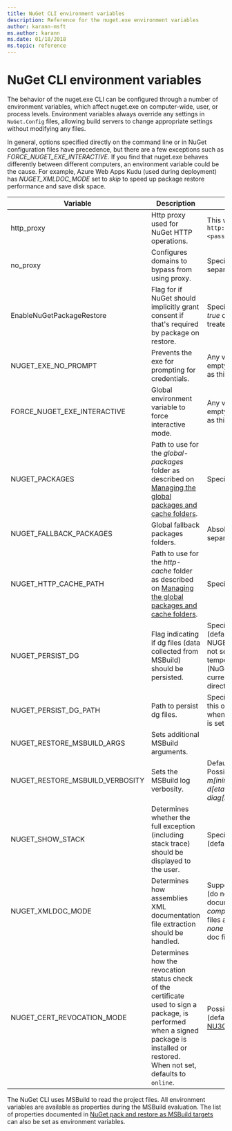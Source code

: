 ```yaml
---
title: NuGet CLI environment variables
description: Reference for the nuget.exe environment variables
author: karann-msft
ms.author: karann
ms.date: 01/18/2018
ms.topic: reference
---
```


# NuGet CLI environment variables

The behavior of the nuget.exe CLI can be configured through a number of environment variables, which affect nuget.exe on computer-wide, user, or process levels. Environment variables always override any settings in `NuGet.Config` files, allowing build servers to change appropriate settings without modifying any files.

In general, options specified directly on the command line or in NuGet configuration files have precedence, but there are a few exceptions such as *FORCE_NUGET_EXE_INTERACTIVE*. If you find that nuget.exe behaves differently between different computers, an environment variable could be the cause. For example, Azure Web Apps Kudu (used during deployment) has *NUGET_XMLDOC_MODE* set to *skip* to speed up package restore performance and save disk space.

| Variable | Description | Remarks |
| --- | --- | --- |
| http_proxy | Http proxy used for NuGet HTTP operations. | This would be specified as `http://<username>:<password>@proxy.com`. |
| no_proxy | Configures domains to bypass from using proxy. | Specified as domains separated by comma (,). |
| EnableNuGetPackageRestore | Flag for if NuGet should implicitly grant consent if that's required by package on restore. | Specified flag is treated as *true* or *1*, any other value treated as flag not set. |
| NUGET_EXE_NO_PROMPT | Prevents the exe for prompting for credentials. | Any value except null or empty string will be treated as this flag set/true. |
| FORCE_NUGET_EXE_INTERACTIVE | Global environment variable to force interactive mode. | Any value except null or empty string will be treated as this flag set/true. |
| NUGET_PACKAGES | Path to use for the *global-packages* folder as described on [Managing the global packages and cache folders](../consume-packages/managing-the-global-packages-and-cache-folders.md). | Specified as absolute path. |
| NUGET_FALLBACK_PACKAGES | Global fallback packages folders. | Absolute folder paths separated by semicolon (;). |
| NUGET_HTTP_CACHE_PATH | Path to use for the *http-cache* folder as described on [Managing the global packages and cache folders](../consume-packages/managing-the-global-packages-and-cache-folders.md). | Specified as absolute path. |
| NUGET_PERSIST_DG | Flag indicating if dg files (data collected from MSBuild) should be persisted. | Specified as *true* or *false* (default), if NUGET_PERSIST_DG_PATH not set will be stored to temporary directory (NuGetScratch folder in current environment temp directory). |
| NUGET_PERSIST_DG_PATH | Path to persist dg files. | Specified as absolute path, this option is only used when *NUGET_PERSIST_DG* is set to true. |
| NUGET_RESTORE_MSBUILD_ARGS | Sets additional MSBuild arguments. | |
| NUGET_RESTORE_MSBUILD_VERBOSITY | Sets the MSBuild log verbosity. | Default is *quiet* ("/v:q"). Possible values *q[uiet]*, *m[inimal]*, *n[ormal]*, *d[etailed]*, and *diag[nostic]*. |
| NUGET_SHOW_STACK | Determines whether the full exception (including stack trace) should be displayed to the user. | Specified as *true* or *false* (default). |
| NUGET_XMLDOC_MODE | Determines how assemblies XML documentation file extraction should be handled. | Supported modes are *skip* (do not extract XML documentation files), *compress* (store XML doc files as a zip archive) or *none* (default, treat XML doc files as regular files). |
| NUGET_CERT_REVOCATION_MODE | Determines how the revocation status check of the certificate used to sign a package, is performed when a signed package is installed or restored. When not set, defaults to `online`.| Possible values *online* (default), *offline*.  Related to [NU3028](../reference/errors-and-warnings/NU3028.md) |

The NuGet CLI uses MSBuild to read the project files. All environment variables are available as properties during the MSBuild evaluation.
The list of properties documented in [NuGet pack and restore as MSBuild targets](../reference/msbuild-targets.md#restore-properties) can also be set as environment variables.

